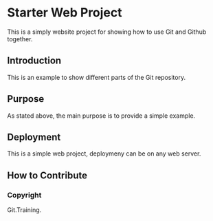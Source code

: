# Starter Web Project

This is a simply website project for showing how to use Git and Github together.

## Introduction

This is an example to show different parts of the Git repository. 

## Purpose 

As stated above, the main purpose is to provide a simple example. 

## Deployment

This is a simple web project, deploymeny can be on any web server. 

## How to Contribute 

### Copyright 
Git.Training.
